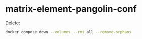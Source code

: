 # matrix-element-pangolin-conf

Delete:

```bash
docker compose down --volumes --rmi all --remove-orphans
```
